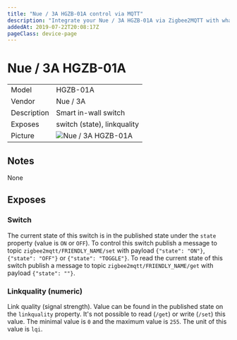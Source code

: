 ```yaml
---
title: "Nue / 3A HGZB-01A control via MQTT"
description: "Integrate your Nue / 3A HGZB-01A via Zigbee2MQTT with whatever smart home infrastructure you are using without the vendors bridge or gateway."
addedAt: 2019-07-22T20:08:17Z
pageClass: device-page
---
```


<!-- !!!! -->
<!-- ATTENTION: This file is auto-generated through docgen! -->
<!-- You can only edit the "## Notes"-Section till next h1 (#) or h2 heading (##). -->
<!-- Do NOT use h1 or h2 heading within "## Notes"-Section. -->
<!-- !!!! -->

# Nue / 3A HGZB-01A

|     |     |
|-----|-----|
| Model | HGZB-01A  |
| Vendor  | Nue / 3A  |
| Description | Smart in-wall switch |
| Exposes | switch (state), linkquality |
| Picture | ![Nue / 3A HGZB-01A](https://psi-4ward.github.io/zigbee2mqtt.io/images/devices/HGZB-01A.jpg) |


<!-- Notes BEGIN: You can edit here -->
## Notes

None

<!-- Notes END: Do not edit below this line -->



## Exposes

### Switch 
The current state of this switch is in the published state under the `state` property (value is `ON` or `OFF`).
To control this switch publish a message to topic `zigbee2mqtt/FRIENDLY_NAME/set` with payload `{"state": "ON"}`, `{"state": "OFF"}` or `{"state": "TOGGLE"}`.
To read the current state of this switch publish a message to topic `zigbee2mqtt/FRIENDLY_NAME/get` with payload `{"state": ""}`.

### Linkquality (numeric)
Link quality (signal strength).
Value can be found in the published state on the `linkquality` property.
It's not possible to read (`/get`) or write (`/set`) this value.
The minimal value is `0` and the maximum value is `255`.
The unit of this value is `lqi`.

